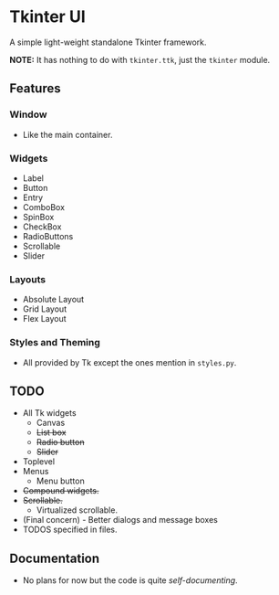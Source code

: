 # Tkinter UI
A simple light-weight standalone Tkinter framework.

**NOTE:** It has nothing to do with `tkinter.ttk`, just the `tkinter` module.

## Features
### Window
- Like the main container.

### Widgets
- Label
- Button
- Entry
- ComboBox
- SpinBox
- CheckBox
- RadioButtons
- Scrollable
- Slider

### Layouts
- Absolute Layout
- Grid Layout
- Flex Layout

### Styles and Theming
- All provided by Tk except the ones mention in `styles.py`.


## TODO
- All Tk widgets
  - Canvas
  - ~~List box~~
  - ~~Radio button~~
  - ~~Slider~~
- Toplevel
- Menus
  - Menu button
- ~~Compound widgets.~~
- ~~Scrollable.~~
    - Virtualized scrollable.
- (Final concern) - Better dialogs and message boxes
- TODOS specified in files.

## Documentation
- No plans for now but the code is quite _self-documenting_.
